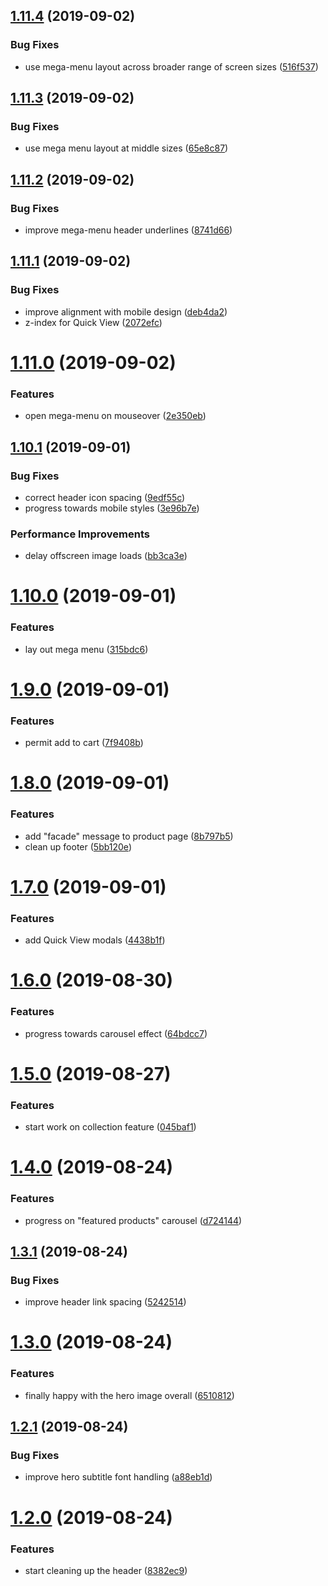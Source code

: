 ## [1.11.4](https://github.com/ryaninvents/taproom-sample/compare/v1.11.3...v1.11.4) (2019-09-02)


### Bug Fixes

* use mega-menu layout across broader range of screen sizes ([516f537](https://github.com/ryaninvents/taproom-sample/commit/516f537))

## [1.11.3](https://github.com/ryaninvents/taproom-sample/compare/v1.11.2...v1.11.3) (2019-09-02)


### Bug Fixes

* use mega menu layout at middle sizes ([65e8c87](https://github.com/ryaninvents/taproom-sample/commit/65e8c87))

## [1.11.2](https://github.com/ryaninvents/taproom-sample/compare/v1.11.1...v1.11.2) (2019-09-02)


### Bug Fixes

* improve mega-menu header underlines ([8741d66](https://github.com/ryaninvents/taproom-sample/commit/8741d66))

## [1.11.1](https://github.com/ryaninvents/taproom-sample/compare/v1.11.0...v1.11.1) (2019-09-02)


### Bug Fixes

* improve alignment with mobile design ([deb4da2](https://github.com/ryaninvents/taproom-sample/commit/deb4da2))
* z-index for Quick View ([2072efc](https://github.com/ryaninvents/taproom-sample/commit/2072efc))

# [1.11.0](https://github.com/ryaninvents/taproom-sample/compare/v1.10.1...v1.11.0) (2019-09-02)


### Features

* open mega-menu on mouseover ([2e350eb](https://github.com/ryaninvents/taproom-sample/commit/2e350eb))

## [1.10.1](https://github.com/ryaninvents/taproom-sample/compare/v1.10.0...v1.10.1) (2019-09-01)


### Bug Fixes

* correct header icon spacing ([9edf55c](https://github.com/ryaninvents/taproom-sample/commit/9edf55c))
* progress towards mobile styles ([3e96b7e](https://github.com/ryaninvents/taproom-sample/commit/3e96b7e))


### Performance Improvements

* delay offscreen image loads ([bb3ca3e](https://github.com/ryaninvents/taproom-sample/commit/bb3ca3e))

# [1.10.0](https://github.com/ryaninvents/taproom-sample/compare/v1.9.0...v1.10.0) (2019-09-01)


### Features

* lay out mega menu ([315bdc6](https://github.com/ryaninvents/taproom-sample/commit/315bdc6))

# [1.9.0](https://github.com/ryaninvents/taproom-sample/compare/v1.8.0...v1.9.0) (2019-09-01)


### Features

* permit add to cart ([7f9408b](https://github.com/ryaninvents/taproom-sample/commit/7f9408b))

# [1.8.0](https://github.com/ryaninvents/taproom-sample/compare/v1.7.0...v1.8.0) (2019-09-01)


### Features

* add "facade" message to product page ([8b797b5](https://github.com/ryaninvents/taproom-sample/commit/8b797b5))
* clean up footer ([5bb120e](https://github.com/ryaninvents/taproom-sample/commit/5bb120e))

# [1.7.0](https://github.com/ryaninvents/taproom-sample/compare/v1.6.0...v1.7.0) (2019-09-01)


### Features

* add Quick View modals ([4438b1f](https://github.com/ryaninvents/taproom-sample/commit/4438b1f))

# [1.6.0](https://github.com/ryaninvents/taproom-sample/compare/v1.5.0...v1.6.0) (2019-08-30)


### Features

* progress towards carousel effect ([64bdcc7](https://github.com/ryaninvents/taproom-sample/commit/64bdcc7))

# [1.5.0](https://github.com/ryaninvents/taproom-sample/compare/v1.4.0...v1.5.0) (2019-08-27)


### Features

* start work on collection feature ([045baf1](https://github.com/ryaninvents/taproom-sample/commit/045baf1))

# [1.4.0](https://github.com/ryaninvents/taproom-sample/compare/v1.3.1...v1.4.0) (2019-08-24)


### Features

* progress on "featured products" carousel ([d724144](https://github.com/ryaninvents/taproom-sample/commit/d724144))

## [1.3.1](https://github.com/ryaninvents/taproom-sample/compare/v1.3.0...v1.3.1) (2019-08-24)


### Bug Fixes

* improve header link spacing ([5242514](https://github.com/ryaninvents/taproom-sample/commit/5242514))

# [1.3.0](https://github.com/ryaninvents/taproom-sample/compare/v1.2.1...v1.3.0) (2019-08-24)


### Features

* finally happy with the hero image overall ([6510812](https://github.com/ryaninvents/taproom-sample/commit/6510812))

## [1.2.1](https://github.com/ryaninvents/taproom-sample/compare/v1.2.0...v1.2.1) (2019-08-24)


### Bug Fixes

* improve hero subtitle font handling ([a88eb1d](https://github.com/ryaninvents/taproom-sample/commit/a88eb1d))

# [1.2.0](https://github.com/ryaninvents/taproom-sample/compare/v1.1.0...v1.2.0) (2019-08-24)


### Features

* start cleaning up the header ([8382ec9](https://github.com/ryaninvents/taproom-sample/commit/8382ec9))
